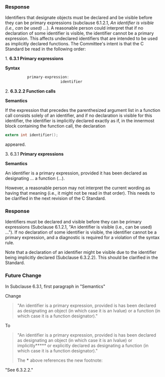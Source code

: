 ### Response

Identifiers that designate objects must be declared and be visible before they
can be primary expressions (subclause 6.1.2.1, *An identifier is visible (i.e.,
can be used) ...*). A reasonable person could interpret that if no declaration
of some identifier is visible, the identifier cannot be a primary expression.
This affects undeclared identifiers that are intended to be used as implicitly
declared functions. The Committee's intent is that the C Standard be read in the
following order:

1\. **6.3.1 Primary expressions**

**Syntax**

```c
          primary-expression:
                         identifier
```

2\. **6.3.2.2 Function calls**

**Semantics**

If the expression that precedes the parenthesized argument list in a function
call consists solely of an identifier, and if no declaration is visible for this
identifier, the identifier is implicitly declared exactly as if, in the
innermost block containing the function call, the declaration

```c
extern int identifier();
```

appeared.

3\. 6.3.1 **Primary expressions**

**Semantics**

An identifier is a primary expression, provided it has been declared as
designating ... a function (...).

However, a reasonable person may not interpret the current wording as having
that meaning (i.e., it might not be read in that order). This needs to be
clarified in the next revision of the C Standard.

### Response

Identifiers must be declared and visible before they can be primary expressions
(Subclause 6.1.2.1, "An identifier is visible (i.e., can be used) ..."). If no
declaration of some identifier is visible, the identifier cannot be a primary
expression, and a diagnostic is required for a violation of the syntax rule.

Note that a declaration of an identifier might be visible due to the identifier
being implicitly declared (Subclause 6.3.2.2). This should be clarified in the
Standard.

### Future Change

In Subclause 6.3.1, first paragraph in "Semantics"

Change

> "An identifier is a primary expression, provided is has been declared as
> designating an object (in which case it is an lvalue) or a function (in which
> case it is a function designator)."

To

> "An identifier is a primary expression, provided is has been declared as
> designating an object (in which case it is an lvalue) or implicitly**\*** or
> explicitly declared as designating a function (in which case it is a function
> designator)."
>
> The **\*** above references the new footnote:

"See 6.3.2.2."
